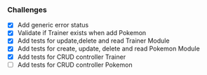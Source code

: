 ### Challenges

- [x] Add generic error status
- [x] Validate if Trainer exists when add Pokemon
- [x] Add tests for update,delete and read Trainer Module
- [x] Add tests for create, update, delete and read Pokemon Module
- [x] Add tests for CRUD controller Trainer
- [ ] Add tests for CRUD controller Pokemon
